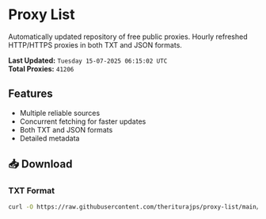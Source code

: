 # Proxy List

Automatically updated repository of free public proxies. Hourly refreshed HTTP/HTTPS proxies in both TXT and JSON formats.

**Last Updated:** `Tuesday 15-07-2025 06:15:02 UTC`  
**Total Proxies:** `41206`

## Features
- Multiple reliable sources
- Concurrent fetching for faster updates
- Both TXT and JSON formats
- Detailed metadata

## 📥 Download

### TXT Format
```bash
curl -O https://raw.githubusercontent.com/theriturajps/proxy-list/main/proxies.txt
